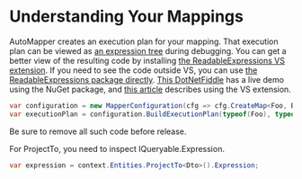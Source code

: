 # Understanding Your Mappings

AutoMapper creates an execution plan for your mapping. That execution plan can be viewed as [an expression tree](https://msdn.microsoft.com/en-us/library/mt654263.aspx?f=255&MSPPError=-2147217396) during debugging. You can get a better view of the resulting code by installing [the ReadableExpressions VS extension](https://marketplace.visualstudio.com/items?itemName=vs-publisher-1232914.ReadableExpressionsVisualizers). If you need to see the code outside VS, you can use [the ReadableExpressions package directly](https://www.nuget.org/packages/AgileObjects.ReadableExpressions). [This DotNetFiddle](https://dotnetfiddle.net/aJYTGZ) has a live demo  using the NuGet package, and [this article](https://agileobjects.co.uk/view-automapper-execution-plan-readableexpressions) describes using the VS extension.

```c#
var configuration = new MapperConfiguration(cfg => cfg.CreateMap<Foo, Bar>());
var executionPlan = configuration.BuildExecutionPlan(typeof(Foo), typeof(Bar));
```

Be sure to remove all such code before release.

For ProjectTo, you need to inspect IQueryable.Expression.

```c#
var expression = context.Entities.ProjectTo<Dto>().Expression;
```
